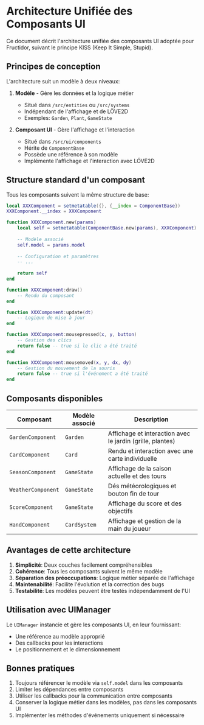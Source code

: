 # Architecture Unifiée des Composants UI

Ce document décrit l'architecture unifiée des composants UI adoptée pour Fructidor, suivant le principe KISS (Keep It Simple, Stupid).

## Principes de conception

L'architecture suit un modèle à deux niveaux:

1. **Modèle** - Gère les données et la logique métier
   - Situé dans `/src/entities` ou `/src/systems`
   - Indépendant de l'affichage et de LÖVE2D
   - Exemples: `Garden`, `Plant`, `GameState`

2. **Composant UI** - Gère l'affichage et l'interaction
   - Situé dans `/src/ui/components`
   - Hérite de `ComponentBase`
   - Possède une référence à son modèle
   - Implémente l'affichage et l'interaction avec LÖVE2D

## Structure standard d'un composant

Tous les composants suivent la même structure de base:

```lua
local XXXComponent = setmetatable({}, {__index = ComponentBase})
XXXComponent.__index = XXXComponent

function XXXComponent.new(params)
    local self = setmetatable(ComponentBase.new(params), XXXComponent)
    
    -- Modèle associé
    self.model = params.model
    
    -- Configuration et paramètres
    -- ...
    
    return self
end

function XXXComponent:draw()
    -- Rendu du composant
end

function XXXComponent:update(dt)
    -- Logique de mise à jour
end

function XXXComponent:mousepressed(x, y, button)
    -- Gestion des clics
    return false -- true si le clic a été traité
end

function XXXComponent:mousemoved(x, y, dx, dy)
    -- Gestion du mouvement de la souris
    return false -- true si l'événement a été traité
end
```

## Composants disponibles

| Composant | Modèle associé | Description |
|-----------|-----------------|-------------|
| `GardenComponent` | `Garden` | Affichage et interaction avec le jardin (grille, plantes) |
| `CardComponent` | `Card` | Rendu et interaction avec une carte individuelle |
| `SeasonComponent` | `GameState` | Affichage de la saison actuelle et des tours |
| `WeatherComponent` | `GameState` | Dés météorologiques et bouton fin de tour |
| `ScoreComponent` | `GameState` | Affichage du score et des objectifs |
| `HandComponent` | `CardSystem` | Affichage et gestion de la main du joueur |

## Avantages de cette architecture

1. **Simplicité**: Deux couches facilement compréhensibles
2. **Cohérence**: Tous les composants suivent le même modèle
3. **Séparation des préoccupations**: Logique métier séparée de l'affichage
4. **Maintenabilité**: Facilite l'évolution et la correction des bugs
5. **Testabilité**: Les modèles peuvent être testés indépendamment de l'UI

## Utilisation avec UIManager

Le `UIManager` instancie et gère les composants UI, en leur fournissant:
- Une référence au modèle approprié
- Des callbacks pour les interactions
- Le positionnement et le dimensionnement

## Bonnes pratiques

1. Toujours référencer le modèle via `self.model` dans les composants
2. Limiter les dépendances entre composants
3. Utiliser les callbacks pour la communication entre composants
4. Conserver la logique métier dans les modèles, pas dans les composants UI
5. Implémenter les méthodes d'événements uniquement si nécessaire